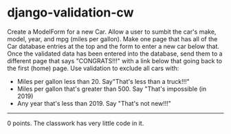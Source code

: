 # django-validation-cw

Create a ModelForm for a new Car. Allow a user to sumbit the car's make, model, year, and mpg (miles per gallon). Make one page that has all of the Car database entries at the top and the form to enter a new car below that. Once the validated data has been entered into the database, send them to a different page that says "CONGRATS!!!" with a link below that going back to the first (home) page. Use validation to exclude all cars with:
- Miles per gallon less than 20. Say"That's less than a truck!!!"
- Miles per gallon that's greater than 500. Say "That's impossible (in 2019)
- Any year that's less than 2019. Say "That's not new!!!"
<hr>
0 points. The classwork has very little code in it.